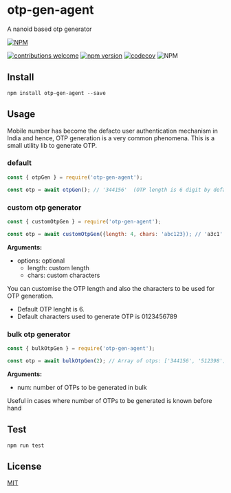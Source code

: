 # otp-gen-agent
A nanoid based otp generator

[![NPM][npm-img]][npm-url]


[![contributions welcome][contribution-img]][contribution-url]
[![npm version][npm-version-img]][npm-version-url]
[![codecov][codecov-img]][codecov-url]
![NPM](https://img.shields.io/npm/l/otp-gen-agent)


## Install
`npm install otp-gen-agent --save`

## Usage

Mobile number has become the defacto user authentication mechanism in India and hence, OTP generation is a very common phenomena.
This is a small utility lib to generate OTP. 
### default
```js
const { otpGen } = require('otp-gen-agent');

const otp = await otpGen(); // '344156'  (OTP length is 6 digit by default)

```

### custom otp generator

```js
const { customOtpGen } = require('otp-gen-agent');

const otp = await customOtpGen({length: 4, chars: 'abc123}); // 'a3c1'

```

**Arguments:** 
  - options: optional
    - length: custom length
    - chars: custom characters

You can customise the OTP length and also the characters to be used for OTP generation.
  - Default OTP lenght is 6.
  - Default characters used to generate OTP is 0123456789
### bulk otp generator

```js
const { bulkOtpGen } = require('otp-gen-agent');

const otp = await bulkOtpGen(2); // Array of otps: ['344156', '512398']

```

**Arguments:** 
  - num: number of OTPs to be generated in bulk

Useful in cases where number of OTPs to be generated is known before hand
## Test

`npm run test`

## License
[MIT][license-url]



[license-url]: LICENSE
[npm-img]: https://nodei.co/npm/otp-gen-agent.png?downloads=true&downloadRank=true&stars=true
[npm-url]: https://www.npmjs.com/package/otp-gen-agent
[npm-version-img]: https://badge.fury.io/js/otp-gen-agent.svg
[npm-version-url]: http://badge.fury.io/js/otp-gen-agent
[contribution-img]: https://img.shields.io/badge/contributions-welcome-brightgreen.svg?style=flat
[contribution-url]: https://github.com/dwyl/esta/issues
[codecov-img]: https://codecov.io/gh/manisuec/otp-gen-agent/branch/main/graph/badge.svg?token=8O73G4UIX3
[codecov-url]: https://codecov.io/gh/manisuec/otp-gen-agent